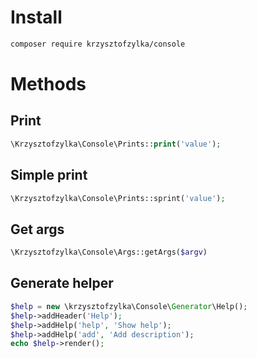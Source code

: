 # Install
```bash
composer require krzysztofzylka/console
```

# Methods
## Print
```php
\Krzysztofzylka\Console\Prints::print('value');
```
## Simple print
```php
\Krzysztofzylka\Console\Prints::sprint('value');
```
## Get args
```php
\Krzysztofzylka\Console\Args::getArgs($argv)
```
## Generate helper
```php
$help = new \krzysztofzylka\Console\Generator\Help();
$help->addHeader('Help');
$help->addHelp('help', 'Show help');
$help->addHelp('add', 'Add description');
echo $help->render();
```